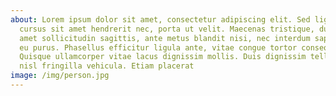 ```yaml
---
about: Lorem ipsum dolor sit amet, consectetur adipiscing elit. Sed ligula nisi,
  cursus sit amet hendrerit nec, porta ut velit. Maecenas tristique, dui sit
  amet sollicitudin sagittis, ante metus blandit nisi, nec interdum sapien lorem
  eu purus. Phasellus efficitur ligula ante, vitae congue tortor consequat at.
  Quisque ullamcorper vitae lacus dignissim mollis. Duis dignissim tellus quis
  nisl fringilla vehicula. Etiam placerat
image: /img/person.jpg
---
```

